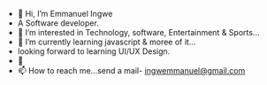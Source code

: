 - 👋 Hi, I’m Emmanuel Ingwe
- A Software developer.
- 👀 I’m interested in Technology, software, Entertainment & Sports...
- 🌱 I’m currently learning javascript & moree of it...
- looking forward to learning UI/UX Design.
- 💞️
- 📫 How to reach me...send a mail- ingwemmanuel@gmail.com

<!---
Emmanuel-Ingwe/Emmanuel-Ingwe is a ✨ special ✨ repository because its `README.md` (this file) appears on your GitHub profile.
You can click the Preview link to take a look at your changes.
--->
